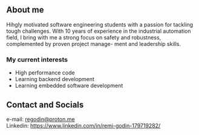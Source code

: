 ## About me
Hihgly motivated software engineering students with a passion for tackling tough challenges. With 10 years of experience in the
industrial automation field, I bring with me a strong focus on safety and robustness, complemented by proven project manage-
ment and leadership skills.

### My current interests
- High performance code
- Learning backend development
- Learning embedded software development

## Contact and Socials
e-mail: regodin@proton.me\
Linkedin: https://www.linkedin.com/in/remi-godin-179719282/

<!--
**Remi-Godin/Remi-Godin** is a ✨ _special_ ✨ repository because its `README.md` (this file) appears on your GitHub profile.

Here are some ideas to get you started:

- 🔭 I’m currently working on ...
- 🌱 I’m currently learning ...
- 👯 I’m looking to collaborate on ...
- 🤔 I’m looking for help with ...
- 💬 Ask me about ...
- 📫 How to reach me: ...
- 😄 Pronouns: ...
- ⚡ Fun fact: ...
-->
